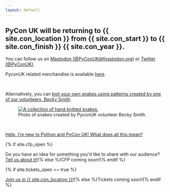 ```yaml
---
layout: default
---
```


## PyCon UK will be returning to {{ site.con_location }} from {{ site.con_start }} to {{ site.con_finish }} {{ site.con_year }}.

<a>You can follow us on <a href="https://fosstodon.org/@PyConUK">Mastodon (@PyConUK@fosstodon.org)</a> or <a href="https://twitter.com/pyconuk">Twitter (@PyConUK)</a>.
<br />

<p>PyconUK related merchandise is available <a href="https://pyconuk.myspreadshop.co.uk/">here</a>.</p>
<br />

<p>Alternatively, you can <a href="https://www.ravelry.com/patterns/library/curly-snake-3">knit your own snakes using patterns created by one of our volunteers, Becky Smith</a>.</p>
<figure>
  <a href="https://www.ravelry.com/patterns/library/curly-snake-3"><img
    src="/images/becky_snakes.jpg"
    alt="A collection of hand knitted snakes."></a>
  <figcaption>
    Photo of snakes created by PyconUK volunteer Becky Smith.
  </figcaption>
</figure>
<br />

<a href="/faq/">Help, I'm new to Python and PyCon UK! What does all this mean?</a>
<br />

<p>{% if site.cfp_open %}<p>Do you have an idea for something you'd like to share with our audience? <a href="/call-for-proposals/">Tell us about it!</a>{% else %}CFP coming soon!{% endif %}</p>
<p>{% if site.tickets_open == true %}<p><a href="/tickets">Join us in {{ site.con_location }}!</a>{% else %}Tickets coming soon!{% endif %}</p>
